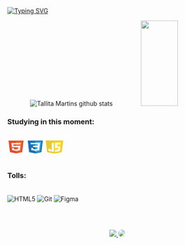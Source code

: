 [![Typing SVG](https://readme-typing-svg.herokuapp.com/?color=ff91a4&size=35&center=true&vCenter=true&width=1000&lines=Hello!+🙋🏻‍♀️;+My+name+is+Tallita+Martins;I'm+22+years+old;Be+Welcome!+:D)](https://git.io/typing-svg)

<div align="center">  
  <img width="49%" height="195px" src="https://github-readme-stats.vercel.app/api?username=tallitamartins&show_icons=true&count_private=true&hide_border=true&title_color=ff91a4&icon_color=ff91a4&text_color=c9d1d9&bg_color=0d1117" alt="Tallita Martins github stats" /> 
  <img width="41%" height="195px" src="https://github-readme-stats.vercel.app/api/top-langs/?username=tallitamartins&layout=compact&hide_border=true&title_color=ff91a4&text_color=ffffff&bg_color=0d1117" />
</div>

 <!-- ### Main skills: -->

  ### Studying in this moment:
<div style="display: inline_block"><br>
  <img align="center" alt="HTML5" height="30" width="40" src="https://raw.githubusercontent.com/devicons/devicon/master/icons/html5/html5-original.svg">
  <img align="center" alt="CSS" height="30" width="40" src="https://raw.githubusercontent.com/devicons/devicon/master/icons/css3/css3-original.svg">
  <img align="center" alt="Js" height="30" width="40" src="javascript-1.svg">
  <!-- <img align="center" alt="Ts" height="30" width="40" src="https://raw.githubusercontent.com/devicons/devicon/master/icons/typescript/typescript-plain.svg"> -->
</div>

<br>

### Tolls:
<div style="display: inline_block"><br>
  <img align="center" alt="HTML5" height="30" width="40"
  <img align="center" alt="VSCode" height="30" width="40" src="https://cdn.jsdelivr.net/gh/devicons/devicon/icons/vscode/vscode-original.svg" />
  <img align="center" alt="Git" height="30" width="40" src="https://cdn.jsdelivr.net/gh/devicons/devicon/icons/git/git-original.svg" />
  <img align="center" alt="Figma" height="30" width="30" src="https://cdn.jsdelivr.net/gh/devicons/devicon/icons/figma/figma-original.svg" />
</div>

<br><br>

<div align="center"> 
  <a href="https://instagram.com/litt_artin" target="_blank"><img src="https://img.shields.io/badge/-Instagram-%23E4405F?style=for-the-badge&logo=instagram&logoColor=white"</a>
  <a href="https://www.linkedin.com/in/tallita-martins/" target="_blank"><img src="https://img.shields.io/badge/-LinkedIn-%230077B5?style=for-the-badge&logo=linkedin&logoColor=white" style="border-radius: 30px" target="_blank"></a> 
 </div>

